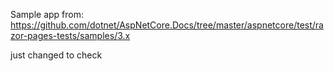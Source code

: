 Sample app from: https://github.com/dotnet/AspNetCore.Docs/tree/master/aspnetcore/test/razor-pages-tests/samples/3.x

just changed to check